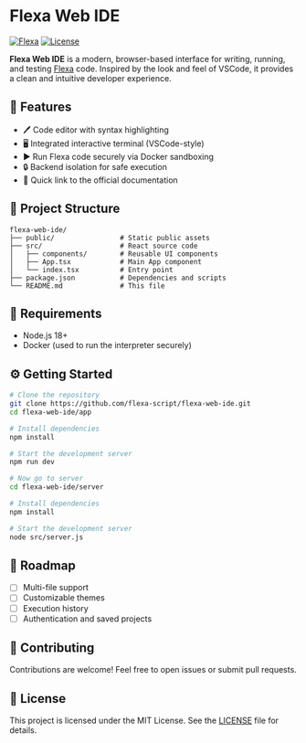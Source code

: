 # Flexa Web IDE

[![Flexa](https://img.shields.io/badge/Made_for-Flexa-purple.svg)](https://github.com/flexa-script)
[![License](https://img.shields.io/github/license/flexa-script/flexa-web-ide)](LICENSE)

**Flexa Web IDE** is a modern, browser-based interface for writing, running, and testing [Flexa](https://github.com/flexa-script) code. Inspired by the look and feel of VSCode, it provides a clean and intuitive developer experience.

## 🚀 Features

- 🖊️ Code editor with syntax highlighting
- 🖥️ Integrated interactive terminal (VSCode-style)
- ▶️ Run Flexa code securely via Docker sandboxing
- 🔒 Backend isolation for safe execution
- 📄 Quick link to the official documentation

## 📁 Project Structure

```
flexa-web-ide/
├── public/                # Static public assets
├── src/                   # React source code
│   ├── components/        # Reusable UI components
│   ├── App.tsx            # Main App component
│   └── index.tsx          # Entry point
├── package.json           # Dependencies and scripts
└── README.md              # This file
```

## 🧪 Requirements

- Node.js 18+
- Docker (used to run the interpreter securely)

## ⚙️ Getting Started

```bash
# Clone the repository
git clone https://github.com/flexa-script/flexa-web-ide.git
cd flexa-web-ide/app

# Install dependencies
npm install

# Start the development server
npm run dev

# Now go to server
cd flexa-web-ide/server

# Install dependencies
npm install

# Start the development server
node src/server.js
```

## 📌 Roadmap

- [ ] Multi-file support
- [ ] Customizable themes
- [ ] Execution history
- [ ] Authentication and saved projects

## 🤝 Contributing

Contributions are welcome! Feel free to open issues or submit pull requests.

## 📄 License

This project is licensed under the MIT License. See the [LICENSE](LICENSE) file for details.
